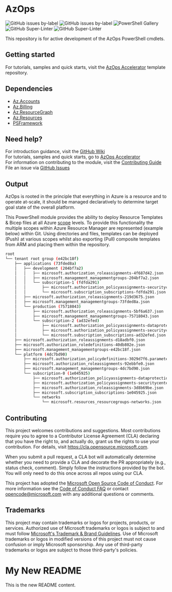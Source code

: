 # AzOps

![GitHub issues by-label](https://img.shields.io/github/issues/azure/azops/enhancement?label=enhancement%20issues)
![GitHub issues by-label](https://img.shields.io/github/issues/azure/azops/bug?label=bug%20issues)
![PowerShell Gallery](https://img.shields.io/powershellgallery/dt/azops)
![GitHub Super-Linter](https://github.com/Azure/AzOps/workflows/AzOps%20-%20Tests/badge.svg)
![GitHub Super-Linter](https://github.com/Azure/AzOps/workflows/Lint%20Code%20Base/badge.svg)

This repository is for active development of the AzOps PowerShell cmdlets.

## Getting started

For tutorials, samples and quick starts, visit the [AzOps Accelerator](https://github.com/azure/azops-accelerator) template repository.

## Dependencies

- [Az.Accounts](https://github.com/azure/azure-powershell)
- [Az.Billing](https://github.com/azure/azure-powershell)
- [Az.ResourceGraph](https://github.com/azure/azure-powershell)
- [Az.Resources](https://github.com/azure/azure-powershell)
- [PSFramework](https://github.com/PowershellFrameworkCollective/psframework)

## Need help?

For introduction guidance, visit the [GitHub Wiki](https://github.com/azure/azops/wiki)  
For tutorials, samples and quick starts, go to [AzOps Accelerator](https://github.com/azure/azops-accelerator)  
For information on contributing to the module, visit the [Contributing Guide](https://github.com/Azure/azops/wiki/debug)  
File an issue via [GitHub Issues](https://github.com/azure/azops/issues/new/choose)  

## Output

AzOps is rooted in the principle that everything in Azure is a resource and to operate at-scale, it should be managed declaratively to determine target goal state of the overall platform.

This PowerShell module provides the ability to deploy Resource Templates & Bicep files at all Azure [scope](https://learn.microsoft.com/azure/role-based-access-control/scope-overview) levels. To provide this functionality the multiple scopes within Azure Resource Manager are represented (example below) within Git. Using directories and files, templates can be deployed (Push) at various scopes whilst also exporting (Pull) composite templates from ARM and placing them within the repository.

```bash
root
└── tenant root group (e42bc18f)
    ├── applications (73fded8a)
    │   ├── development (204bf7a2)
    │   │   ├── microsoft.authorization_roleassignments-4f687d42.json
    │   │   ├── microsoft.management_managementgroups-204bf7a2.json
    │   │   └── subscription-1 (fdfda291)
    │   │       ├── microsoft.authorization_policyassignments-securitycenterbuiltin.json
    │   │       └── microsoft.subscription_subscriptions-fdfda291.json
    │   ├── microsoft.authorization_roleassignments-219d3675.json
    │   ├── microsoft.management_managementgroups-73fded8a.json
    │   └── production (75718043)
    │       ├── microsoft.authorization_roleassignments-5bf6a637.json
    │       ├── microsoft.management_managementgroups-75718043.json
    │       └── subscription-2 (ad32efed)
    │           ├── microsoft.authorization_policyassignments-dataprotectionsecuritycenter.json
    │           ├── microsoft.authorization_policyassignments-securitycenterbuiltin.json
    │           └── microsoft.subscription_subscriptions-ad32efed.json
    ├── microsoft.authorization_roleassignments-d18adbf0.json
    ├── microsoft.authorization_roledefinitions-40db802e.json
    ├── microsoft.management_managementgroups-e42bc18f.json
    └── platform (4dc7bd90)
        ├── microsoft.authorization_policydefinitions-3029d7f6.parameters.json
        ├── microsoft.authorization_roleassignments-92ebbfe0.json
        ├── microsoft.management_managementgroups-4dc7bd90.json
        └── subscription-0 (1e045925)
            ├── microsoft.authorization_policyassignments-dataprotectionsecuritycenter.json
            ├── microsoft.authorization_policyassignments-securitycenterbuiltin.json
            ├── microsoft.authorization_roleassignments-3d8b69be.json
            ├── microsoft.subscription_subscriptions-1e045925.json
            └── networks
                └── microsoft.resources_resourcegroups-networks.json
```

## Contributing

This project welcomes contributions and suggestions.  Most contributions require you to agree to a
Contributor License Agreement (CLA) declaring that you have the right to, and actually do, grant us
the rights to use your contribution. For details, visit <https://cla.opensource.microsoft.com>.

When you submit a pull request, a CLA bot will automatically determine whether you need to provide
a CLA and decorate the PR appropriately (e.g., status check, comment). Simply follow the instructions
provided by the bot. You will only need to do this once across all repos using our CLA.

This project has adopted the [Microsoft Open Source Code of Conduct](https://opensource.microsoft.com/codeofconduct/).
For more information see the [Code of Conduct FAQ](https://opensource.microsoft.com/codeofconduct/faq/) or
contact [opencode@microsoft.com](mailto:opencode@microsoft.com) with any additional questions or comments.

## Trademarks

This project may contain trademarks or logos for projects, products, or services. Authorized use of Microsoft
trademarks or logos is subject to and must follow
[Microsoft's Trademark & Brand Guidelines](https://www.microsoft.com/en-us/legal/intellectualproperty/trademarks/usage/general).
Use of Microsoft trademarks or logos in modified versions of this project must not cause confusion or imply Microsoft sponsorship.
Any use of third-party trademarks or logos are subject to those third-party's policies.
# My New README
This is the new README content.
